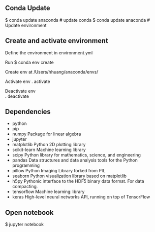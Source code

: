## Conda Update
  $ conda update anaconda    # update conda
  $ conda update anaconda    # Update environment

## Create and activate environment
  Define the environment in environment.yml
  
  Run $ conda env create

  Create env at
    /Users/hhuang/anaconda/envs/<env-name>

  Activate env
    . activate <env-name>
    
  Deactivate env  
  . deactivate <env-name>

## Dependencies
  - python
  - pip
  - numpy             Package for linear algebra
  - jupyter
  - matplotlib        Python 2D plotting library
  - scikit-learn      Machine learning library
  - scipy             Python library for mathematics, science, and engineering
  - pandas            Data structures and data analysis tools for the Python programming
  - pillow            Python Imaging Library forked from PIL  
  - seaborn           Python visualization library based on matplotlib
  - h5py              Pythonic interface to the HDF5 binary data format. For data compacting.
  - tensorflow        Machine learning library
  - keras             High-level neural networks API, running on top of TensorFlow

## Open notebook
  $ jupyter notebook  
